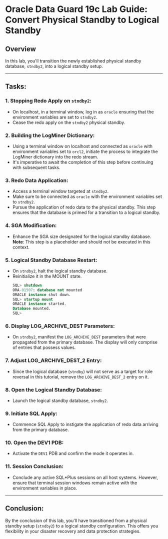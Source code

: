 # Oracle Data Guard 19c Lab Guide: Convert Physical Standby to Logical Standby

## Overview

In this lab, you'll transition the newly established physical standby database, `stndby2`, into a logical standby setup.

---

## Tasks:

### 1. **Stopping Redo Apply on `stndby2`**:
   - On localhost, in a terminal window, log in as `oracle` ensuring that the environment variables are set to `stndby2`.
   - Cease the redo apply on the `stndby2` physical standby.

### 2. **Building the LogMiner Dictionary**:
   - Using a terminal window on localhost and connected as `oracle` with environment variables set to `orcl2`, initiate the process to integrate the LogMiner dictionary into the redo stream.
   - It's imperative to await the completion of this step before continuing with subsequent tasks.

### 3. **Redo Data Application**:
   - Access a terminal window targeted at `stndby2`.
   - Make sure to be connected as `oracle` with the environment variables set to `stndby2`.
   - Pursue the application of redo data to the physical standby. This step ensures that the database is primed for a transition to a logical standby.

### 4. **SGA Modification**:
   - Enhance the SGA size designated for the logical standby database. **Note**: This step is a placeholder and should not be executed in this context.

### 5. **Logical Standby Database Restart**:
   - On `stndby2`, halt the logical standby database.
   - Reinitialize it in the MOUNT state.
     ```sql
     SQL> shutdown
     ORA-01507: database not mounted
     ORACLE instance shut down. 
     SQL> startup mount
     ORACLE instance started.
     Database mounted.
     SQL>
     ```

### 6. **Display LOG_ARCHIVE_DEST Parameters**:
   - On `stndby2`, manifest the `LOG_ARCHIVE_DEST` parameters that were propagated from the primary database. The display will only comprise of entries that possess values.

### 7. **Adjust LOG_ARCHIVE_DEST_2 Entry**:
   - Since the logical database (`stndby`) will not serve as a target for role reversal in this tutorial, remove the `LOG_ARCHIVE_DEST_2` entry on it.

### 8. **Open the Logical Standby Database**:
   - Launch the logical standby database, `stndby2`.

### 9. **Initiate SQL Apply**:
   - Commence SQL Apply to instigate the application of redo data arriving from the primary database.

### 10. **Open the DEV1 PDB**:
   - Activate the `DEV1` PDB and confirm the mode it operates in.

### 11. **Session Conclusion**:
   - Conclude any active SQL*Plus sessions on all host systems. However, ensure that terminal session windows remain active with the environment variables in place.

---

## Conclusion:

By the conclusion of this lab, you'll have transitioned from a physical standby setup (`stndby2`) to a logical standby configuration. This offers you flexibility in your disaster recovery and data protection strategies.
